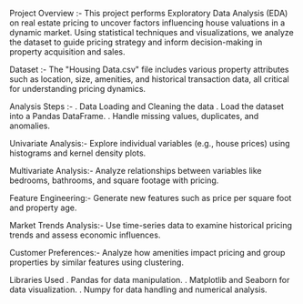 Project Overview :-
    This project performs Exploratory Data Analysis (EDA) on real estate pricing to uncover factors influencing house valuations in a dynamic market. Using statistical 
    techniques and visualizations, we analyze the dataset to guide pricing strategy and inform decision-making in property acquisition and sales.

Dataset :-
The "Housing Data.csv" file includes various property attributes such as location, size, amenities, and historical transaction data, all critical for understanding pricing dynamics.

Analysis Steps :-
  . Data Loading and Cleaning the data
  . Load the dataset into a Pandas DataFrame.
  . Handle missing values, duplicates, and anomalies.
  
Univariate Analysis:-
Explore individual variables (e.g., house prices) using histograms and kernel density plots.

Multivariate Analysis:-
Analyze relationships between variables like bedrooms, bathrooms, and square footage with pricing.

Feature Engineering:-
Generate new features such as price per square foot and property age.

Market Trends Analysis:-
Use time-series data to examine historical pricing trends and assess economic influences.

Customer Preferences:-
Analyze how amenities impact pricing and group properties by similar features using clustering.

Libraries Used 
 . Pandas for data manipulation.
 . Matplotlib and Seaborn for data visualization.
 .  Numpy for data handling and numerical analysis.







